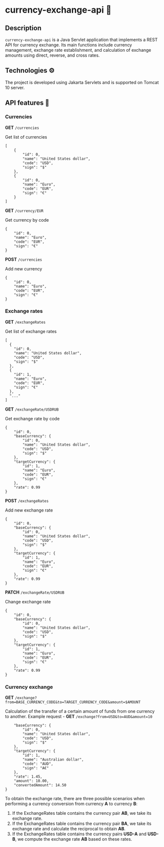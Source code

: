 # currency-exchange-api 💸

## Description
`currency-exchange-api` is a Java Servlet application that implements a REST API for currency exchange. Its main functions include currency management, exchange rate establishment, and calculation of exchange amounts using direct, reverse, and cross rates.

## Technologies ⚙
The project is developed using Jakarta Servlets and is supported on Tomcat 10 server.

## API features 🧰
### Currencies
**GET** `/currencies`

Get list of currencies
```
[
    {
        "id": 0,
        "name": "United States dollar",
        "code": "USD",
        "sign": "$"
    },   
    {
        "id": 0,
        "name": "Euro",
        "code": "EUR",
        "sign": "€"
    }
]
```

**GET** `/currency/EUR`

Get currency by code
```
{
    "id": 0,
    "name": "Euro",
    "code": "EUR",
    "sign": "€"
}
```

**POST** `/currencies`

Add new currency
```
{
    "id": 0,
    "name": "Euro",
    "code": "EUR",
    "sign": "€"
}
```


### Exchange rates
**GET** `/exchangeRates`

Get list of exchange rates
```
[
  {
    "id": 0,
    "name": "United States dollar",
    "code": "USD",
    "sign": "$"
  },
  {
    "id": 1,
    "name": "Euro",
    "code": "EUR",
    "sign": "€"
  },
  "..."
]
```

**GET** `/exchangeRate/USDRUB`

Get exchange rate by code
```
{
    "id": 0,
    "baseCurrency": {
        "id": 0,
        "name": "United States dollar",
        "code": "USD",
        "sign": "$"
    },
    "targetCurrency": {
        "id": 1,
        "name": "Euro",
        "code": "EUR",
        "sign": "€"
    },
    "rate": 0.99
}
```

**POST** `/exchangeRates`

Add new exchange rate
```
{
    "id": 0,
    "baseCurrency": {
        "id": 0,
        "name": "United States dollar",
        "code": "USD",
        "sign": "$"
    },
    "targetCurrency": {
        "id": 1,
        "name": "Euro",
        "code": "EUR",
        "sign": "€"
    },
    "rate": 0.99
}
```
**PATCH** `/exchangeRate/USDRUB`

Change exchange rate
```
{
    "id": 0,
    "baseCurrency": {
        "id": 0,
        "name": "United States dollar",
        "code": "USD",
        "sign": "$"
    },
    "targetCurrency": {
        "id": 1,
        "name": "Euro",
        "code": "EUR",
        "sign": "€"
    },
    "rate": 0.99
}
```

### Currency exchange
**GET** `/exchange?from=BASE_CURRENCY_CODE&to=TARGET_CURRENCY_CODE&amount=$AMOUNT`

Calculation of the transfer of a certain amount of funds from one currency to another. Example request - **GET** `/exchange?from=USD&to=AUD&amount=10`

```{
    "baseCurrency": {
        "id": 0,
        "name": "United States dollar",
        "code": "USD",
        "sign": "$"
    },
    "targetCurrency": {
        "id": 1,
        "name": "Australian dollar",
        "code": "AUD",
        "sign": "A€"
    },
    "rate": 1.45,
    "amount": 10.00,
    "convertedAmount": 14.50
}
```

To obtain the exchange rate, there are three possible scenarios when performing a currency conversion from currency **A** to currency **B**:

1. If the ExchangeRates table contains the currency pair **AB**, we take its exchange rate.
2. If the ExchangeRates table contains the currency pair **BA**, we take its exchange rate and calculate the reciprocal to obtain **AB**.
3. If the ExchangeRates table contains the currency pairs **USD-A** and **USD-B**, we compute the exchange rate **AB** based on these rates.

